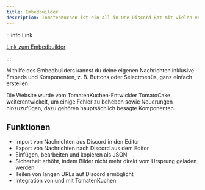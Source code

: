 ```yaml
---
title: Embedbuilder
description: TomatenKuchen ist ein All-in-One-Discord-Bot mit vielen verschiedenen Funktionen. Einige Informationen über den TomatenKuchen-Embededitor.
---
```


:::info Link

[Link zum Embedbuilder](https://embed.tomatenkuchen.com)

:::

Mithilfe des Embedbuilders kannst du deine eigenen Nachrichten inklusive Embeds und Komponenten, z. B. Buttons oder Selectmenüs, ganz einfach erstellen.

Die Website wurde vom TomatenKuchen-Entwickler TomatoCake weiterentwickelt, um einige Fehler zu beheben sowie Neuerungen hinzuzufügen, dazu gehören hauptsächlich besagte Komponenten.

## Funktionen

- Import von Nachrichten aus Discord in den Editor
- Export von Nachrichten nach Discord aus dem Editor
- Einfügen, bearbeiten und kopieren als JSON
- Sicherheit erhöht, indem Bilder nicht mehr direkt vom Ursprung geladen werden
- Teilen von langen URLs auf Discord ermöglicht
- Integration von und mit TomatenKuchen
